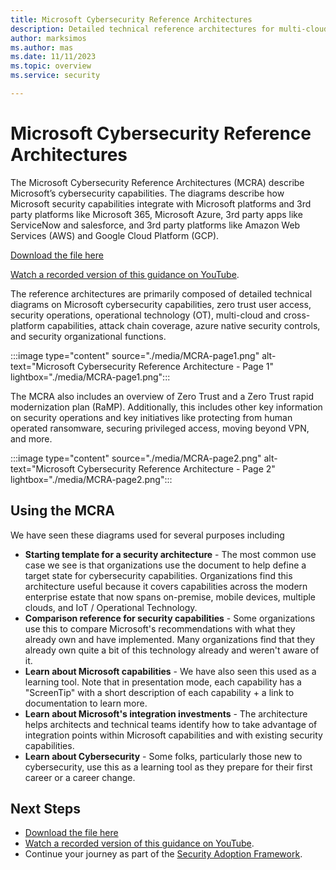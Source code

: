 ```yaml
---
title: Microsoft Cybersecurity Reference Architectures
description: Detailed technical reference architectures for multi-cloud cybersecurity including Microsoft and 3rd party platforms
author: marksimos
ms.author: mas
ms.date: 11/11/2023
ms.topic: overview
ms.service: security

---
```

# Microsoft Cybersecurity Reference Architectures

The Microsoft Cybersecurity Reference Architectures (MCRA) describe Microsoft’s cybersecurity capabilities. The diagrams describe how Microsoft security capabilities integrate with Microsoft platforms and 3rd party platforms like Microsoft 365, Microsoft Azure, 3rd party apps like ServiceNow and salesforce, and 3rd party platforms like Amazon Web Services (AWS) and Google Cloud Platform (GCP).

[Download the file here](https://github.com/MicrosoftDocs/security/blob/main/Downloads/microsoft-cybersecurity-reference-architectures.pptx?raw=true)

[Watch a recorded version of this guidance on YouTube](https://aka.ms/MCRA-videos).

The reference architectures are primarily composed of detailed technical diagrams on Microsoft cybersecurity capabilities, zero trust user access, security operations, operational technology (OT), multi-cloud and cross-platform capabilities, attack chain coverage, azure native security controls, and security organizational functions.

:::image type="content" source="./media/MCRA-page1.png" alt-text="Microsoft Cybersecurity Reference Architecture - Page 1" lightbox="./media/MCRA-page1.png":::

The MCRA also includes an overview of Zero Trust and a Zero Trust rapid modernization plan (RaMP). Additionally, this includes other key information on security operations and key initiatives like protecting from human operated ransomware, securing privileged access, moving beyond VPN, and more.

:::image type="content" source="./media/MCRA-page2.png" alt-text="Microsoft Cybersecurity Reference Architecture - Page 2" lightbox="./media/MCRA-page2.png":::

## Using the MCRA

We have seen these diagrams used for several purposes including

- **Starting template for a security architecture** - The most common use case we see is that organizations use the document to help define a target state for cybersecurity capabilities.
Organizations find this architecture useful because it covers capabilities across the modern enterprise estate that now spans on-premise, mobile devices, multiple clouds, and IoT / Operational Technology.
- **Comparison reference for security capabilities** - Some organizations use this to compare Microsoft's recommendations with what they already own and have implemented. Many organizations find that they already own quite a bit of this technology already and weren't aware of it.
- **Learn about Microsoft capabilities** - We have also seen this used as a learning tool. Note that in presentation mode, each capability has a "ScreenTip" with a short description of each capability + a link to documentation to learn more.
- **Learn about Microsoft's integration investments** - The architecture helps architects and technical teams identify how to take advantage of integration points within Microsoft capabilities and with existing security capabilities.
- **Learn about Cybersecurity** - Some folks, particularly those new to cybersecurity, use this as a learning tool as they prepare for their first career or a career change.

## Next Steps

- [Download the file here](https://github.com/MicrosoftDocs/security/blob/main/Downloads/microsoft-cybersecurity-reference-architectures.pptx?raw=true)
- [Watch a recorded version of this guidance on YouTube](https://aka.ms/MCRA-videos).
- Continue your journey as part of the [Security Adoption Framework](/security/ciso-workshop/adoption).
